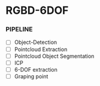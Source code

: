 # RGBD-6DOF

### PIPELINE
- [ ] Object-Detection
- [ ] Pointcloud Extraction
- [ ] Pointcloud Object Segmentation 
- [ ] ICP
- [ ] 6-DOF extraction
- [ ] Graping point
